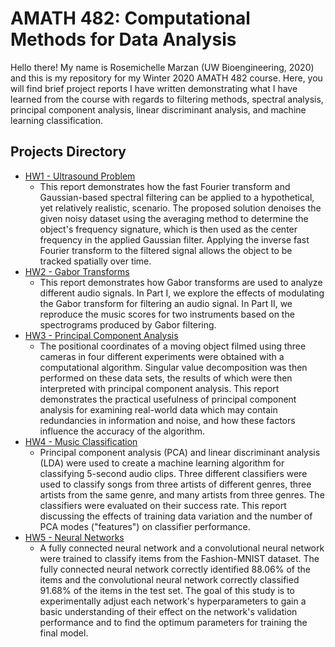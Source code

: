 # AMATH 482: Computational Methods for Data Analysis
Hello there! My name is Rosemichelle Marzan (UW Bioengineering, 2020) and this is my repository for my Winter 2020 AMATH 482 course. Here, you will find brief project reports I have written demonstrating what I have learned from the course with regards to filtering methods, spectral analysis, principal component analysis, linear discriminant analysis, and machine learning classification.

## Projects Directory
* [HW1 - Ultrasound Problem](https://github.com/rmarzan/amath482/tree/master/HW1%20-%20Ultrasound%20Problem) 
  * This report demonstrates how the fast Fourier transform and Gaussian-based spectral filtering can be applied to a hypothetical, yet relatively realistic, scenario. The proposed solution denoises the given noisy dataset using the averaging method to determine the object's frequency signature, which is then used as the center frequency in the applied Gaussian filter. Applying the inverse fast Fourier transform to the filtered signal allows the object to be tracked spatially over time.
* [HW2 - Gabor Transforms](https://github.com/rmarzan/amath482/tree/master/HW2%20-%20Gabor%20Transforms) 
  * This report demonstrates how Gabor transforms are used to analyze different audio signals. In Part I, we explore the effects of modulating the Gabor transform for filtering an audio signal. In Part II, we reproduce the music scores for two instruments based on the spectrograms produced by Gabor filtering.
* [HW3 - Principal Component Analysis](https://github.com/rmarzan/amath482/tree/master/HW3%20-%20Principal%20Component%20Analysis) 
  * The positional coordinates of a moving object filmed using three cameras in four different experiments were obtained with a computational algorithm. Singular value decomposition was then performed on these data sets, the results of which were then interpreted with principal component analysis. This report demonstrates the practical usefulness of principal component analysis for examining real-world data which may contain redundancies in information and noise, and how these factors influence the accuracy of the algorithm.
* [HW4 - Music Classification](https://github.com/rmarzan/amath482/tree/master/HW4%20-%20Music%20Classification) 
  * Principal component analysis (PCA) and linear discriminant analysis (LDA) were used to create a machine learning algorithm for classifying 5-second audio clips. Three different classifiers were used to classify songs from three artists of different genres, three artists from the same genre, and many artists from three genres. The classifiers were evaluated on their success rate. This report discussing the effects of training data variation and the number of PCA modes ("features") on classifier performance.
* [HW5 - Neural Networks](https://github.com/rmarzan/amath482/tree/master/HW5%20-%20Neural%20Networks) 
  * A fully connected neural network and a convolutional neural network were trained to classify items from the Fashion-MNIST dataset. The fully connected neural network correctly identified 88.06% of the items and the convolutional neural network correctly classified 91.68% of the items in the test set. The goal of this study is to experimentally adjust each network's hyperparameters to gain a basic understanding of their effect on the network's validation performance and to find the optimum parameters for training the final model.
